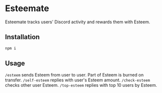 # Esteemate

Esteemate tracks users' Discord activity and rewards them with Esteem.

## Installation

```bash
npm i
```

## Usage

`/esteem` sends Esteem from user to user. Part of Esteem is burned on transfer.
`/self-esteem` replies with user's Esteem amount.
`/check-esteem` checks other user Esteem.
`/top-esteem` replies with top 10 users by Esteem.